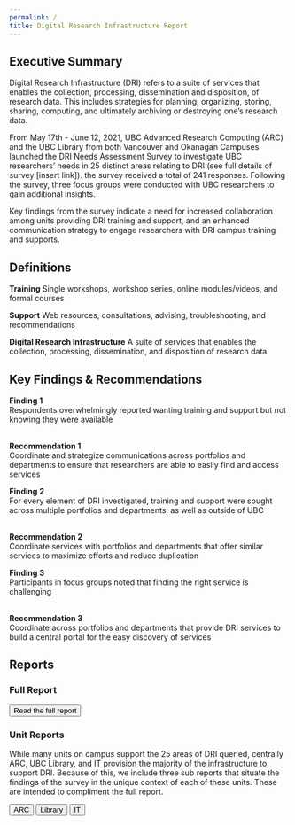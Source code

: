 ```yaml
---
permalink: /
title: Digital Research Infrastructure Report
---
```


## Executive Summary

<div class = "summary">
<p>Digital Research Infrastructure (DRI) refers to a suite of services that enables the collection, processing, dissemination and disposition, of research data. This includes strategies for planning, organizing, storing, sharing, computing, and ultimately archiving or destroying one’s research data.</p>

<p>From May 17th - June 12, 2021, UBC Advanced Research Computing (ARC) and the UBC Library from both Vancouver and Okanagan Campuses launched the DRI Needs Assessment Survey to investigate UBC researchers’ needs in 25 distinct areas relating to DRI (see full details of survey [insert link]). the survey received a total of 241 responses.  Following the survey, three focus groups were conducted with UBC researchers to gain additional insights.</p>

<p>Key findings from the survey indicate a need for increased collaboration among units providing DRI training and support, and an enhanced communication strategy to engage researchers with DRI campus training and supports.</p>
</div>

## Definitions

**Training** Single workshops, workshop series, online modules/videos, and formal courses

**Support** Web resources, consultations, advising, troubleshooting, and recommendations

**Digital Research Infrastructure** A suite of services that enables the collection, processing, dissemination, and disposition of research data. 

## Key Findings & Recommendations

<div class="recommendation">
 <b>Finding 1</b> 
    <br>
  Respondents overwhelmingly reported wanting training and support but not knowing they were available

 <br>
 <br>
 
  <b>Recommendation 1</b>
  <br>
  Coordinate and strategize communications across portfolios and departments to ensure that researchers are able to easily find and access services
</div>

<div class="recommendation">
 <b>Finding 2</b>
 <br>
 For every element of DRI investigated, training and support were sought across multiple portfolios and departments, as well as outside of UBC
 
 <br>
 <br>

 <b>Recommendation 2</b>
 <br>
Coordinate services with portfolios and departments that offer similar services to maximize efforts and reduce duplication
</div>

<div class="recommendation">
<b>Finding 3</b>
 <br>
 Participants in focus groups noted that finding the right service is challenging
 
 <br>
 <br>
  
  <b>Recommendation 3</b>
 <br>
 Coordinate across portfolios and departments that provide DRI services to build a central portal for the easy discovery of services
</div>

## Reports

### Full Report

<a href = "fullreport.html"><button class = "reportLink fullreportLink ">Read the full report</button></a>

### Unit Reports

While many units on campus support the 25 areas of DRI queried, centrally ARC, UBC Library, and IT provision the majority of the infrastructure to support DRI. Because of this, we include three sub reports that situate the findings of the survey in the unique context of each of these units. These are intended to compliment the full report.

<a href = "arc.html"><button class = "reportLink">ARC</button></a>
<a href = "library.html"><button class = "reportLink">Library</button></a>
<a href = "it.html"><button class = "reportLink">IT</button></a>

